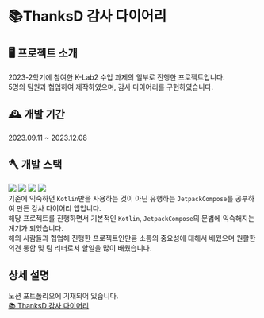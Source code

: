 # 📚ThanksD 감사 다이어리

## 🖥️ 프로젝트 소개
2023-2학기에 참여한 K-Lab2 수업 과제의 일부로 진행한 프로젝트입니다. <br>
5명의 팀원과 협업하여 제작하였으며, 감사 다이어리를 구현하였습니다.

## 🕰️ 개발 기간
2023.09.11 ~ 2023.12.08


## 🪓 개발 스택
<img
    src="https://img.shields.io/badge/kotlin-7F52FF?style=flat&logo=kotlin&logoColor=white"
  />
<img
    src="https://img.shields.io/badge/androidstudio-3DDC84?style=flat&logo=androidstudio&logoColor=white"
  />
<img
    src="https://img.shields.io/badge/jetpackcompose-4285F4?style=flat&logo=jetpackcompose&logoColor=white"
  />
<img
    src="https://img.shields.io/badge/spring-6DB33F?style=flat&logo=spring&logoColor=white"/> <br>
기존에 익숙하던 `Kotlin`만을 사용하는 것이 아닌 유행하는 `JetpackCompose`를 공부하여 만든 감사 다이어리 앱입니다. <br>
해당 프로젝트를 진행하면서 기본적인 `Kotlin`, `JetpackCompose`의 문법에 익숙해지는 계기가 되었습니다.<br>
해외 사람들과 협업해 진행한 프로젝트인만큼 소통의 중요성에 대해서 배웠으며 원활한 의견 통합 및 팀 리더로서 할일을 많이 배웠습니다. 

## 상세 설명
노션 포트폴리오에 기재되어 있습니다. <br>
[📚 ThanksD 감사 다이어리](https://www.notion.so/Thanks-D-0ea10f39e08c401da53d89d570994a2d?pvs=4)

